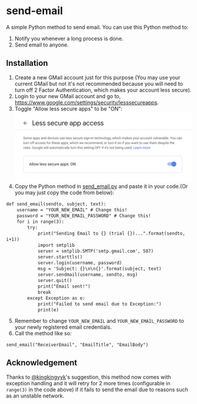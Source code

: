 # send-email
A simple Python method to send email.
You can use this Python method to:
1. Notify you whenever a long process is done.
2. Send email to anyone.


## Installation
1. Create a new GMail account just for this purpose (You may use your current GMail but not it's not recommended because you will need to turn off 2 Factor Authentication, which makes your account less secure).
2. Login to your new GMail account and go to, https://www.google.com/settings/security/lesssecureapps.
3. Toggle "Allow less secure apps" to be "ON":
![img](instruction-screenshot.png)
4. Copy the Python method in [send_email.py](send_email.py) and paste it in your code.(Or you may just copy the code from below):
```
def send_email(sendto, subject, text):
    username = "YOUR_NEW_EMAIL" # Change this!
    password = "YOUR_NEW_EMAIL_PASSWORD" # Change this!
    for i in range(3):
        try:
            print("Sending Email to {} (trial {})...".format(sendto, i+1))
            import smtplib
            server = smtplib.SMTP('smtp.gmail.com', 587)
            server.starttls()
            server.login(username, password)
            msg = 'Subject: {}\n\n{}'.format(subject, text)
            server.sendmail(username, sendto, msg)
            server.quit()
            print("Email sent!")
            break
        except Exception as e:
            print("Failed to send email due to Exception:")
            print(e)
```
5. Remember to change `YOUR_NEW_EMAIL` and `YOUR_NEW_EMAIL_PASSWORD` to your newly registered email credentials.
6. Call the method like so:
```
send_email("ReceiverEmail", "EmailTitle", "EmailBody")
```

## Acknowledgement

Thanks to [@kingkingyyk](https://github.com/kingkingyyk)'s suggestion, this method now comes with exception handling and it will retry for 2 more times (configurable in `range(3)` in the code above) if it fails to send the email due to reasons such as an unstable network.
